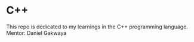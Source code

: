 # C++
This repo is dedicated to my learnings in the C++ programming language. Mentor: Daniel Gakwaya
